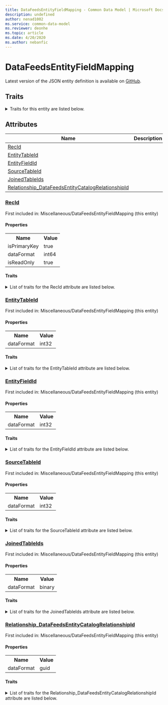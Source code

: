 ```yaml
---
title: DataFeedsEntityFieldMapping - Common Data Model | Microsoft Docs
description: undefined
author: nenad1002
ms.service: common-data-model
ms.reviewer: deonhe
ms.topic: article
ms.date: 4/20/2020
ms.author: nebanfic
---
```


# DataFeedsEntityFieldMapping

  
 Latest version of the JSON entity definition is available on <a href="https://github.com/Microsoft/CDM/tree/master/schemaDocuments/core/operationsCommon/Tables/System/SystemAdministration/Miscellaneous/DataFeedsEntityFieldMapping.cdm.json" target="_blank">GitHub</a>.  

## Traits

<details>
<summary>Traits for this entity are listed below.  
</summary>

**is.identifiedBy**  
  names a specifc identity attribute to use with an entity  <table><tr><th>Parameter</th><th>Value</th><th>Data type</th><th>Explanation</th></tr><tr><td>attribute</td><td>[DataFeedsEntityFieldMapping/(resolvedAttributes)/RecId](#RecId)</td><td>attribute</td><td></td></tr></table>

**is.CDM.entityVersion**  
  <table><tr><th>Parameter</th><th>Value</th><th>Data type</th><th>Explanation</th></tr><tr><td>versionNumber</td><td>"1.0.0"</td><td>string</td><td>semantic version number of the entity</td></tr></table>

**is.application.releaseVersion**  
  <table><tr><th>Parameter</th><th>Value</th><th>Data type</th><th>Explanation</th></tr><tr><td>releaseVersion</td><td>"10.0.13.0"</td><td>string</td><td>semantic version number of the application introducing this entity</td></tr></table>

</details>

## Attributes

|Name|Description|First Included in Instance|
|---|---|---|
|[RecId](#RecId)||<a href="DataFeedsEntityFieldMapping.md" target="_blank">Miscellaneous/DataFeedsEntityFieldMapping</a>|
|[EntityTableId](#EntityTableId)||<a href="DataFeedsEntityFieldMapping.md" target="_blank">Miscellaneous/DataFeedsEntityFieldMapping</a>|
|[EntityFieldId](#EntityFieldId)||<a href="DataFeedsEntityFieldMapping.md" target="_blank">Miscellaneous/DataFeedsEntityFieldMapping</a>|
|[SourceTableId](#SourceTableId)||<a href="DataFeedsEntityFieldMapping.md" target="_blank">Miscellaneous/DataFeedsEntityFieldMapping</a>|
|[JoinedTableIds](#JoinedTableIds)||<a href="DataFeedsEntityFieldMapping.md" target="_blank">Miscellaneous/DataFeedsEntityFieldMapping</a>|
|[Relationship_DataFeedsEntityCatalogRelationshipId](#Relationship_DataFeedsEntityCatalogRelationshipId)||<a href="DataFeedsEntityFieldMapping.md" target="_blank">Miscellaneous/DataFeedsEntityFieldMapping</a>|

### <a href=#RecId name="RecId">RecId</a>

First included in: Miscellaneous/DataFeedsEntityFieldMapping (this entity)  

#### Properties

<table><tr><th>Name</th><th>Value</th></tr><tr><td>isPrimaryKey</td><td>true</td></tr><tr><td>dataFormat</td><td>int64</td></tr><tr><td>isReadOnly</td><td>true</td></tr></table>

#### Traits

<details>
<summary>List of traits for the RecId attribute are listed below.</summary>

**is.dataFormat.integer**  
**is.dataFormat.big**  
**is.identifiedBy**  
names a specifc identity attribute to use with an entity  <table><tr><th>Parameter</th><th>Value</th><th>Data type</th><th>Explanation</th></tr><tr><td>attribute</td><td>[DataFeedsEntityFieldMapping/(resolvedAttributes)/RecId](#RecId)</td><td>attribute</td><td></td></tr></table>

**is.readOnly**  
**is.dataFormat.integer**  
**is.dataFormat.big**  
</details>

### <a href=#EntityTableId name="EntityTableId">EntityTableId</a>

First included in: Miscellaneous/DataFeedsEntityFieldMapping (this entity)  

#### Properties

<table><tr><th>Name</th><th>Value</th></tr><tr><td>dataFormat</td><td>int32</td></tr></table>

#### Traits

<details>
<summary>List of traits for the EntityTableId attribute are listed below.</summary>

**is.dataFormat.integer**  
**is.dataFormat.integer**  
</details>

### <a href=#EntityFieldId name="EntityFieldId">EntityFieldId</a>

First included in: Miscellaneous/DataFeedsEntityFieldMapping (this entity)  

#### Properties

<table><tr><th>Name</th><th>Value</th></tr><tr><td>dataFormat</td><td>int32</td></tr></table>

#### Traits

<details>
<summary>List of traits for the EntityFieldId attribute are listed below.</summary>

**is.dataFormat.integer**  
**is.dataFormat.integer**  
</details>

### <a href=#SourceTableId name="SourceTableId">SourceTableId</a>

First included in: Miscellaneous/DataFeedsEntityFieldMapping (this entity)  

#### Properties

<table><tr><th>Name</th><th>Value</th></tr><tr><td>dataFormat</td><td>int32</td></tr></table>

#### Traits

<details>
<summary>List of traits for the SourceTableId attribute are listed below.</summary>

**is.dataFormat.integer**  
**is.dataFormat.integer**  
</details>

### <a href=#JoinedTableIds name="JoinedTableIds">JoinedTableIds</a>

First included in: Miscellaneous/DataFeedsEntityFieldMapping (this entity)  

#### Properties

<table><tr><th>Name</th><th>Value</th></tr><tr><td>dataFormat</td><td>binary</td></tr></table>

#### Traits

<details>
<summary>List of traits for the JoinedTableIds attribute are listed below.</summary>

**is.dataFormat.byte**  
**is.dataFormat.array**  
**is.dataFormat.byte**  
**is.dataFormat.array**  
</details>

### <a href=#Relationship_DataFeedsEntityCatalogRelationshipId name="Relationship_DataFeedsEntityCatalogRelationshipId">Relationship_DataFeedsEntityCatalogRelationshipId</a>

First included in: Miscellaneous/DataFeedsEntityFieldMapping (this entity)  

#### Properties

<table><tr><th>Name</th><th>Value</th></tr><tr><td>dataFormat</td><td>guid</td></tr></table>

#### Traits

<details>
<summary>List of traits for the Relationship_DataFeedsEntityCatalogRelationshipId attribute are listed below.</summary>

**is.dataFormat.character**  
**is.dataFormat.big**  
**is.dataFormat.array**  
**is.dataFormat.guid**  
**means.identity.entityId**  
**is.linkedEntity.identifier**  
Marks the attribute(s) that hold foreign key references to a linked (used as an attribute) entity. This attribute is added to the resolved entity to enumerate the referenced entities.  <table><tr><th>Parameter</th><th>Value</th><th>Data type</th><th>Explanation</th></tr><tr><td>entityReferences</td><td><table><tr><th>entityReference</th><th>attributeReference</th></tr><tr><td><a href="DataFeedsEntityCatalog.md" target="_blank">/core/operationsCommon/Tables/System/SystemAdministration/Miscellaneous/DataFeedsEntityCatalog.cdm.json/DataFeedsEntityCatalog</a></td><td><a href="DataFeedsEntityCatalog.md#RecId" target="_blank">RecId</a></td></tr></table></td><td>entity</td><td>a reference to the constant entity holding the list of entity references</td></tr></table>

**is.dataFormat.guid**  
**is.dataFormat.character**  
**is.dataFormat.array**  
</details>
